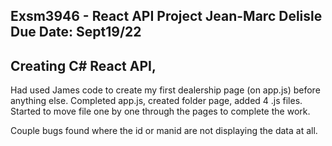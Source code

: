 ﻿Exsm3946 - React API Project
Jean-Marc Delisle
Due Date: Sept19/22
---
Creating C# React API,
---
Had used James code to create my first dealership page (on app.js) before anything else. 
Completed app.js, created folder page, added 4 .js files.
Started to move file one by one through the pages to complete the work.

Couple bugs found where the id or manid are not displaying the data at all.